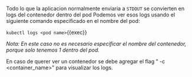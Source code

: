 Todo lo que la aplicacion normalmente enviaria a `STDOUT` se convierten en logs del contenedor dentro del pod
Podemos ver esos logs usando el siguiente comando especificado en el nombre del pod:

`kubectl logs <pod name>`{{exec}}

*Nota: En este caso no es necesario especificar el nombre del contenedor, porque solo tenemos 1 dentro del pod.*

En caso de querer ver un contenedor se debe agregar el flag " -c <container_name>" para visualizar los logs.